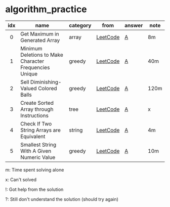 # algorithm_practice


| idx | name                  | category | from | answer | note |
|:---:|-----------------------|----------|------|--------|------|
| 0   | Get Maximum in Generated Array | array | [LeetCode](https://leetcode.com/contest/weekly-contest-214/problems/get-maximum-in-generated-array/) | [A](array/get_maximum_in_generated_array.py) | 8m |
| 1   | Minimum Deletions to Make Character Frequencies Unique | greedy | [LeetCode](https://leetcode.com/contest/weekly-contest-214/problems/minimum-deletions-to-make-character-frequencies-unique/) | [A](greedy/minimum_deletions_to_make_character_frequencies_unique.py) | 40m |
| 2   | Sell Diminishing-Valued Colored Balls | greedy | [LeetCode](https://leetcode.com/contest/weekly-contest-214/problems/sell-diminishing-valued-colored-balls/) | [A](greedy/sell_diminishing-valued_colored_balls.py) | 120m |
| 3   | Create Sorted Array through Instructions | tree | [LeetCode](https://leetcode.com/problems/create-sorted-array-through-instructions/) | [A](tree/create_sorted_array_through_instructions.py) | x |
| 4   | Check If Two String Arrays are Equivalent | string | [LeetCode](https://leetcode.com/contest/weekly-contest-216/problems/check-if-two-string-arrays-are-equivalent/) | [A](string/check_if_two_string_arrays_are_equivalent.py) | 4m |
| 5   | Smallest String With A Given Numeric Value | greedy | [LeetCode](https://leetcode.com/problems/smallest-string-with-a-given-numeric-value/) | [A](greedy/smallest_string_with_a_given_numeric_value.py) | 10m |

m: Time spent solving alone

x: Can't solved

!: Got help from the solution

?: Still don't understand the solution (should try again)